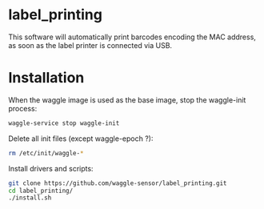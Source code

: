 # label_printing

This software will automatically print barcodes encoding the MAC address, as soon as the label printer is connected via USB.


# Installation

When the waggle image is used as the base image, stop the waggle-init process:

```bash
waggle-service stop waggle-init
```

Delete all init files (except waggle-epoch ?):
```bash
rm /etc/init/waggle-*
```

Install drivers and scripts:

```bash
git clone https://github.com/waggle-sensor/label_printing.git
cd label_printing/
./install.sh
```


